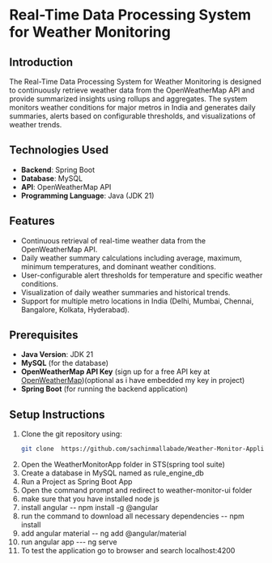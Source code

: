 # Real-Time Data Processing System for Weather Monitoring

## Introduction
The Real-Time Data Processing System for Weather Monitoring is designed to continuously retrieve weather data from the OpenWeatherMap API and provide summarized insights using rollups and aggregates. The system monitors weather conditions for major metros in India and generates daily summaries, alerts based on configurable thresholds, and visualizations of weather trends.

## Technologies Used
- **Backend**: Spring Boot
- **Database**: MySQL
- **API**: OpenWeatherMap API
- **Programming Language**: Java (JDK 21)

## Features
- Continuous retrieval of real-time weather data from the OpenWeatherMap API.
- Daily weather summary calculations including average, maximum, minimum temperatures, and dominant weather conditions.
- User-configurable alert thresholds for temperature and specific weather conditions.
- Visualization of daily weather summaries and historical trends.
- Support for multiple metro locations in India (Delhi, Mumbai, Chennai, Bangalore, Kolkata, Hyderabad).

## Prerequisites
- **Java Version**: JDK 21
- **MySQL** (for the database)
- **OpenWeatherMap API Key** (sign up for a free API key at [OpenWeatherMap](https://openweathermap.org/))(optional as i have embedded my key in project)
- **Spring Boot** (for running the backend application)

## Setup Instructions
1. Clone the git repository using:
   ```bash
   git clone  https://github.com/sachinmallabade/Weather-Monitor-Application.git
   
2. Open the WeatherMonitorApp folder in STS(spring tool suite)
3. Create a database in MySQL named as rule_engine_db
4. Run a Project as Spring Boot App
5. Open the command prompt and redirect to weather-monitor-ui folder
6. make sure that you have installed node js
7. install angular -- npm install -g @angular
8. run the command to download all necessary dependencies -- npm install
9. add angular material -- ng add @angular/material
10. run angular app --- ng serve
11. To test the application go to browser and search localhost:4200
